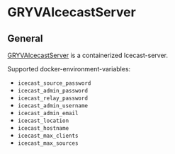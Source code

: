 # GRYVAIcecastServer

## General

[GRYVAIcecastServer](https://github.com/anionDev/GRYVAIcecastServer) is a containerized Icecast-server.

Supported docker-environment-variables:

- `icecast_source_password`
- `icecast_admin_password`
- `icecast_relay_password`
- `icecast_admin_username`
- `icecast_admin_email`
- `icecast_location`
- `icecast_hostname`
- `icecast_max_clients`
- `icecast_max_sources`
